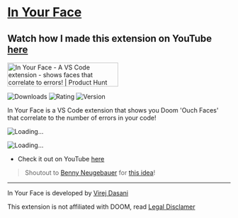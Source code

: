 # [In Your Face](https://marketplace.visualstudio.com/items?itemName=VirejDasani.in-your-face)

## Watch how I made this extension on YouTube [here](https://www.youtube.com/watch?v=SGFNhz91yNQ)

<a href="https://www.producthunt.com/posts/in-your-face-2?utm_source=badge-featured&utm_medium=badge&utm_souce=badge-in&#0045;your&#0045;face&#0045;2" target="_blank"><img src="https://api.producthunt.com/widgets/embed-image/v1/featured.svg?post_id=346936&theme=light" alt="In&#0032;Your&#0032;Face - A&#0032;VS&#0032;Code&#0032;extension&#0032;&#0045;&#0032;shows&#0032;faces&#0032;that&#0032;correlate&#0032;to&#0032;errors&#0033; | Product Hunt" style="width: 250px; height: 54px;" width="250" height="54" /></a>


![Downloads](https://vsmarketplacebadge.apphb.com/downloads/VirejDasani.in-your-face.svg)
![Rating](https://vsmarketplacebadge.apphb.com/rating-star/VirejDasani.in-your-face.svg)
![Version](https://vsmarketplacebadge.apphb.com/version/VirejDasani.in-your-face.svg)


In Your Face is a VS Code extension that shows you Doom 'Ouch Faces' that correlate to the number of errors in your code!

![Loading...](https://raw.githubusercontent.com/virejdasani/InYourFace/main/assets/smallBanner.png)

![Loading...](https://raw.githubusercontent.com/virejdasani/InYourFace/main/assets/PreviewVid-InYourFace.gif)

- Check it out on YouTube [here](https://www.youtube.com/watch?v=BuejUOFOodw)

> Shoutout to [Benny Neugebauer](https://twitter.com/bennycode) for [this idea](https://dev.to/bennycode/comment/1od37)!

---

In Your Face is developed by [Virej Dasani](https://virejdasani.github.io/)

This extension is not affiliated with DOOM, read [Legal Disclamer](https://github.com/virejdasani/InYourFace/blob/main/Legal_Disclaimer)
